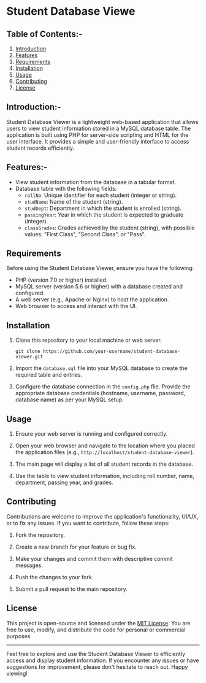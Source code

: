 # Student Database Viewe

## Table of Contents:-

1. [Introduction](#introduction)
2. [Features](#features)
3. [Requirements](#requirements)
4. [Installation](#installation)
5. [Usage](#usage)
6. [Contributing](#contributing)
7. [License](#license)

## Introduction:-

Student Database Viewer is a lightweight web-based application that allows users to view student information stored in a MySQL database table. The application is built using PHP for server-side scripting and HTML for the user interface. It provides a simple and user-friendly interface to access student records efficiently.

## Features:-

- View student information from the database in a tabular format.
- Database table with the following fields:
  - `rollNo`: Unique identifier for each student (integer or string).
  - `studName`: Name of the student (string).
  - `studDept`: Department in which the student is enrolled (string).
  - `passingYear`: Year in which the student is expected to graduate (integer).
  - `classGrades`: Grades achieved by the student (string), with possible values: "First Class", "Second Class", or "Pass".

## Requirements

Before using the Student Database Viewer, ensure you have the following:

- PHP (version 7.0 or higher) installed.
- MySQL server (version 5.6 or higher) with a database created and configured.
- A web server (e.g., Apache or Nginx) to host the application.
- Web browser to access and interact with the UI.

## Installation

1. Clone this repository to your local machine or web server.
   ```
   git clone https://github.com/your-username/student-database-viewer.git
   ```

2. Import the `database.sql` file into your MySQL database to create the required table and entries.

3. Configure the database connection in the `config.php` file. Provide the appropriate database credentials (hostname, username, password, database name) as per your MySQL setup.

## Usage

1. Ensure your web server is running and configured correctly.

2. Open your web browser and navigate to the location where you placed the application files (e.g., `http://localhost/student-database-viewer`).

3. The main page will display a list of all student records in the database.

4. Use the table to view student information, including roll number, name, department, passing year, and grades.

## Contributing

Contributions are welcome to improve the application's functionality, UI/UX, or to fix any issues. If you want to contribute, follow these steps:

1. Fork the repository.

2. Create a new branch for your feature or bug fix.

3. Make your changes and commit them with descriptive commit messages.

4. Push the changes to your fork.

5. Submit a pull request to the main repository.

## License

This project is open-source and licensed under the [MIT License](LICENSE). You are free to use, modify, and distribute the code for personal or commercial purposes

---

Feel free to explore and use the Student Database Viewer to efficiently access and display student information. If you encounter any issues or have suggestions for improvement, please don't hesitate to reach out. Happy viewing!
